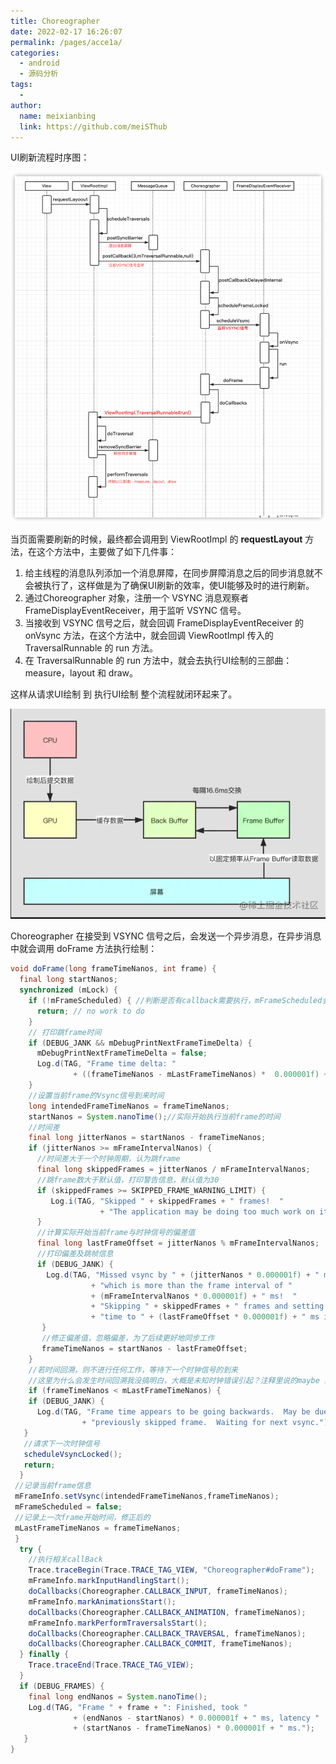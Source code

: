 ```yaml
---
title: Choreographer
date: 2022-02-17 16:26:07
permalink: /pages/acce1a/
categories:
  - android
  - 源码分析
tags:
  - 
author: 
  name: meixianbing
  link: https://github.com/meiSThub
---
```

UI刷新流程时序图：

![image-20220217162726175](https://raw.githubusercontent.com/meiSThub/BlogImage/master/2022/image-20220217162726175.png)

当页面需要刷新的时候，最终都会调用到 ViewRootImpl 的 **requestLayout** 方法，在这个方法中，主要做了如下几件事：

1. 给主线程的消息队列添加一个消息屏障，在同步屏障消息之后的同步消息就不会被执行了，这样做是为了确保UI刷新的效率，使UI能够及时的进行刷新。
2. 通过Choreographer 对象，注册一个 VSYNC 消息观察者FrameDisplayEventReceiver，用于监听 VSYNC 信号。
3. 当接收到 VSYNC 信号之后，就会回调 FrameDisplayEventReceiver 的 onVsync 方法，在这个方法中，就会回调 ViewRootImpl 传入的 TraversalRunnable 的 run 方法。
4. 在 TraversalRunnable 的 run 方法中，就会去执行UI绘制的三部曲：measure，layout 和 draw。

这样从请求UI绘制 到 执行UI绘制 整个流程就闭环起来了。



![image-20220221111703505](https://raw.githubusercontent.com/meiSThub/BlogImage/master/2022/image-20220221111703505.png)

Choreographer 在接受到 VSYNC 信号之后，会发送一个异步消息，在异步消息中就会调用 doFrame 方法执行绘制：

```java
void doFrame(long frameTimeNanos, int frame) {    
  final long startNanos;    
  synchronized (mLock) {        
    if (!mFrameScheduled) { //判断是否有callback需要执行，mFrameScheduled会在postCallBack的时候置为true,一次frame执行时置为false       
      return; // no work to do        
    }
    // 打印跳frame时间        
    if (DEBUG_JANK && mDebugPrintNextFrameTimeDelta) {            
      mDebugPrintNextFrameTimeDelta = false;            
      Log.d(TAG, "Frame time delta: "                    
              + ((frameTimeNanos - mLastFrameTimeNanos) *  0.000001f) + " ms");        
    }
    //设置当前frame的Vsync信号到来时间        
    long intendedFrameTimeNanos = frameTimeNanos;        
    startNanos = System.nanoTime();//实际开始执行当前frame的时间
    //时间差        
    final long jitterNanos = startNanos - frameTimeNanos;        
    if (jitterNanos >= mFrameIntervalNanos) {
      //时间差大于一个时钟周期，认为跳frame            
      final long skippedFrames = jitterNanos / mFrameIntervalNanos;
      //跳frame数大于默认值，打印警告信息，默认值为30            
      if (skippedFrames >= SKIPPED_FRAME_WARNING_LIMIT) {                
         Log.i(TAG, "Skipped " + skippedFrames + " frames!  "                        
                    + "The application may be doing too much work on its main thread.");            
      }
      //计算实际开始当前frame与时钟信号的偏差值            
      final long lastFrameOffset = jitterNanos % mFrameIntervalNanos; 
      //打印偏差及跳帧信息           
      if (DEBUG_JANK) {                
        Log.d(TAG, "Missed vsync by " + (jitterNanos * 0.000001f) + " ms "                        
                  + "which is more than the frame interval of "                        
                  + (mFrameIntervalNanos * 0.000001f) + " ms!  "                        
                  + "Skipping " + skippedFrames + " frames and setting frame "                        
                  + "time to " + (lastFrameOffset * 0.000001f) + " ms in the past.");            
       }
       //修正偏差值，忽略偏差，为了后续更好地同步工作            
       frameTimeNanos = startNanos - lastFrameOffset;        
    }
    //若时间回溯，则不进行任何工作，等待下一个时钟信号的到来
    //这里为什么会发生时间回溯我没搞明白，大概是未知时钟错误引起？注释里说的maybe 好像不太对        
    if (frameTimeNanos < mLastFrameTimeNanos) {            
    if (DEBUG_JANK) {                
      Log.d(TAG, "Frame time appears to be going backwards.  May be due to a "                        
                + "previously skipped frame.  Waiting for next vsync.");            
   }
   //请求下一次时钟信号            
   scheduleVsyncLocked();            
   return;        
  }
 //记录当前frame信息        
 mFrameInfo.setVsync(intendedFrameTimeNanos,frameTimeNanos);        
 mFrameScheduled = false;
 //记录上一次frame开始时间，修正后的        
 mLastFrameTimeNanos = frameTimeNanos;    
 }    
  try {
    //执行相关callBack        
    Trace.traceBegin(Trace.TRACE_TAG_VIEW, "Choreographer#doFrame");        
    mFrameInfo.markInputHandlingStart();        
    doCallbacks(Choreographer.CALLBACK_INPUT, frameTimeNanos);        
    mFrameInfo.markAnimationsStart();        
    doCallbacks(Choreographer.CALLBACK_ANIMATION, frameTimeNanos);        
    mFrameInfo.markPerformTraversalsStart();        
    doCallbacks(Choreographer.CALLBACK_TRAVERSAL, frameTimeNanos);        
    doCallbacks(Choreographer.CALLBACK_COMMIT, frameTimeNanos);    
  } finally {        
    Trace.traceEnd(Trace.TRACE_TAG_VIEW);    
  }    
  if (DEBUG_FRAMES) {        
    final long endNanos = System.nanoTime();        
    Log.d(TAG, "Frame " + frame + ": Finished, took "                
              + (endNanos - startNanos) * 0.000001f + " ms, latency "                
              + (startNanos - frameTimeNanos) * 0.000001f + " ms.");    
   }
}
```